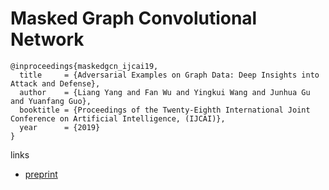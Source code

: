 # Masked Graph Convolutional Network

```
@inproceedings{maskedgcn_ijcai19,
  title     = {Adversarial Examples on Graph Data: Deep Insights into Attack and Defense},
  author    = {Liang Yang and Fan Wu and Yingkui Wang and Junhua Gu and Yuanfang Guo},
  booktitle = {Proceedings of the Twenty-Eighth International Joint Conference on Artificial Intelligence, (IJCAI)},            
  year      = {2019}
}
```

links
- [preprint](https://yangliang.github.io/pdf/ijcai19_mask.pdf)

